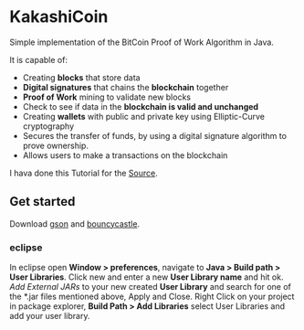# KakashiCoin

Simple implementation of the BitCoin Proof of Work Algorithm in Java.

It is capable of:

* Creating **blocks** that store data
* **Digital signatures** that chains the **blockchain** together
* **Proof of Work** mining to validate new blocks
* Check to see if data in the **blockchain is valid and unchanged**
* Creating **wallets** with public and private key using Elliptic-Curve cryptography
* Secures the transfer of funds, by using a digital signature algorithm to prove ownership.
* Allows users to make a transactions on the blockchain

I hava done this Tutorial for the [Source](https://medium.com/programmers-blockchain/create-simple-blockchain-java-tutorial-from-scratch-6eeed3cb03fa).

## Get started

Download [gson](https://repo1.maven.org/maven2/com/google/code/gson/gson/2.6.2/gson-2.6.2.jar) and [bouncycastle](https://www.bouncycastle.org/download/bcprov-jdk15on-159.jar).

### eclipse

In eclipse open **Window > preferences**, navigate to **Java > Build path > User Libraries**. Click new and enter a new **User Library name** and hit ok. *Add External JARs* to your new created **User Library** and search for one of the *.jar files mentioned above, Apply and Close. Right Click on your project in package explorer, **Build Path > Add Libraries**  select User Libraries and add your user library.